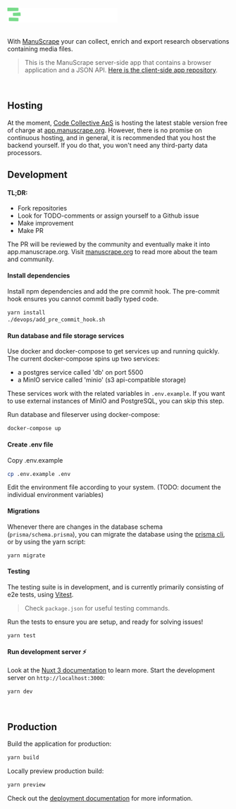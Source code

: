 <br />

<a href="https://github.com/nikobojs/manuscrape_electron">
<picture>
  <source media="(prefers-color-scheme: light)" srcset="/public/logo/manuscrape-logo-dark.svg">
  <source media="(prefers-color-scheme: dark)" srcset="/public/logo/manuscrape-logo-light.svg">
  <img width="250" alt="Manuscape logo" src="/public/logo/manuscrape-logo-light.svg">
</picture>
</a>
<br />
<br />

With [ManuScrape](https://manuscrape.org) your can collect, enrich and export research observations containing media files. 

> This is the ManuScrape server-side app that contains a browser application and a JSON API. [Here is the client-side app repository](https://github.com/nikobojs/manuscrape_electron).

<br />

## Hosting

At the moment, [Code Collective ApS](codecollective.dk) is hosting the latest stable version free of charge at [app.manuscrape.org](https://app.manuscrape.org). However, there is no promise on continuous hosting, and in general, it is recommended that you host the backend yourself. If you do that, you won't need any third-party data processors.

## Development

#### TL;DR:

- Fork repositories
- Look for TODO-comments or assign yourself to a Github issue
- Make improvement
- Make PR

The PR will be reviewed by the community and eventually make it into app.manuscrape.org. Visit [manuscrape.org](https://manuscrape.org) to read more about the team and community.


#### Install dependencies

Install npm dependencies and add the pre commit hook. The pre-commit hook ensures you cannot commit badly typed code.

```bash
yarn install
./devops/add_pre_commit_hook.sh
```

#### Run database and file storage services

Use docker and docker-compose to get services up and running quickly. The current docker-compose spins up two services:

- a postgres service called 'db' on port 5500
- a MinIO service called 'minio' (s3 api-compatible storage)

These services work with the related variables in `.env.example`. If you want to use external instances of MinIO and PostgreSQL, you can skip this step.

Run database and fileserver using docker-compose:

```bash
docker-compose up
```

#### Create .env file

Copy .env.example
```bash
cp .env.example .env
```

Edit the environment file according to your system. (TODO: document the individual environment variables)

#### Migrations

Whenever there are changes in the database schema (`prisma/schema.prisma`), you can migrate the database using the [prisma cli](https://www.prisma.io/docs/reference/api-reference/command-reference), or by using the yarn script:

```bash
yarn migrate
```

#### Testing

The testing suite is in development, and is currently primarily consisting of e2e tests, using [Vitest](https://vitest.dev/).

> Check `package.json` for useful testing commands.

Run the tests to ensure you are setup, and ready for solving issues!
```bash
yarn test
```

#### Run development server ⚡

Look at the [Nuxt 3 documentation](https://nuxt.com/docs/getting-started/introduction) to learn more.
Start the development server on `http://localhost:3000`:

```bash
yarn dev
```

<br />

## Production

Build the application for production:

```bash
yarn build
```

Locally preview production build:

```bash
yarn preview
```

Check out the [deployment documentation](https://nuxt.com/docs/getting-started/deployment) for more information.
